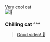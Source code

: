 Very cool cat <br/>
![👀](https://github.githubassets.com/images/mona-whisper.gif)

### Chilling cat ^^^
> [Good video! 👻](https://www.youtube.com/watch?v=dQw4w9WgXcQ)
